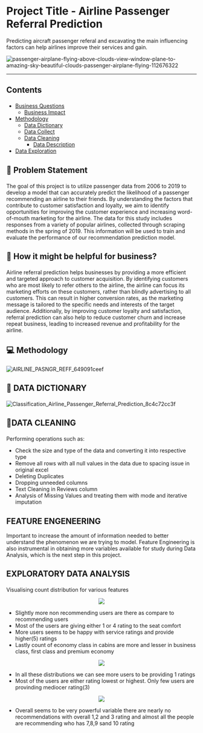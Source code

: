 # Project Title - Airline Passenger Referral Prediction 
Predicting aircraft passenger referal and excavating the main influencing factors can help airlines improve their services and gain.

![passenger-airplane-flying-above-clouds-view-window-plane-to-amazing-sky-beautiful-clouds-passenger-airplane-flying-112676322](https://user-images.githubusercontent.com/88886118/216586501-3a428d68-d693-4435-b185-8b5d38a8c2eb.jpeg)

---
## Contents <p id="contents"></p>
- <a href="#bquestions">Business Questions</a>
  - <a href="#business_impact">Business Impact</a>
- <a href="#methodology">Methodology</a>
  - <a href="#data_dictionary">Data Dictionary</a>
  - <a href="#data_collect">Data Collect</a>
  - <a href="#data_cleaning">Data Cleaning</a>
    - <a href="#data_description">Data Description</a>
- <a href="#data_exploration">Data Exploration</a>

## 📝 Problem Statement <p id="bquestions"></p>

The goal of this project is to utilize passenger data from 2006 to 2019 to develop a model that can accurately predict the likelihood of a passenger recommending an airline to their friends. By understanding the factors that contribute to customer satisfaction and loyalty, we aim to identify opportunities for improving the customer experience and increasing word-of-mouth marketing for the airline. The data for this study includes responses from a variety of popular airlines, collected through scraping methods in the spring of 2019. This information will be used to train and evaluate the performance of our recommendation prediction model.

## 🤔 How it might be helpful for business? <p id="business_impact"></p>

Airline referral prediction helps businesses by providing a more efficient and targeted approach to customer acquisition. By identifying customers who are most likely to refer others to the airline, the airline can focus its marketing efforts on these customers, rather than blindly advertising to all customers. This can result in higher conversion rates, as the marketing message is tailored to the specific needs and interests of the target audience. Additionally, by improving customer loyalty and satisfaction, referral prediction can also help to reduce customer churn and increase repeat business, leading to increased revenue and profitability for the airline.

## 💻 Methodology <p id="methodology"></p>

![AIRLINE_PASNGR_REFF_649091ceef](https://user-images.githubusercontent.com/88886118/216589365-e5a9bef5-44b6-4dcd-aa01-4cb5fbfbb96a.png)

## 📝 DATA DICTIONARY <p id="data_dictionary"></p>
![Classification_Airline_Passenger_Referral_Prediction_8c4c72cc3f](https://user-images.githubusercontent.com/88886118/216590642-78e80a02-9448-4996-882f-59d5fc9d5804.png)

## 🧹DATA CLEANING <p id="data_cleaning"></p>
Performing operations such as:

- Check the size and type of the data and converting it into respective type 
- Remove all rows with all null values in the data due to spacing issue in original excel
- Deleting Duplicates
- Dropping unneeded columns
- Text Cleaning in Reviews column 
- Analysis of Missing Values and treating them with mode and iterative imputation 

## FEATURE ENGENEERING

Important to increase the amount of information needed to better understand the phenomenon we are trying to model. Feature Engineering is also instrumental in obtaining more variables available for study during Data Analysis, which is the next step in this project.

## EXPLORATORY DATA ANALYSIS <p id="data_exploration"></p>

Visualising count distribution for various features

<p align="center">
  <img src="https://user-images.githubusercontent.com/88886118/216599991-64653b72-7a51-4966-9371-c92be39578d7.png">
</p> 

- Slightly more non recommending users are there as compare to recommending users
- Most of the users are giving either 1 or 4 rating to the seat comfort
- More users seems to be happy with service ratings and provide higher(5) ratings
- Lastly count of economy class in cabins are more and lesser in business class, first class and premium economy

<p align="center">
  <img src="https://user-images.githubusercontent.com/88886118/216605056-b50e5d35-ad7c-44df-b976-966cc370e380.png">
</p>

- In all these distributions we can see more users to be providing 1 ratings
- Most of the users are either rating lowest or highest. Only few users are provinding mediocer rating(3)

<p align="center">
 <img src="https://user-images.githubusercontent.com/88886118/216608386-a9b8464a-f1e4-448b-8322-bfbd36feb53b.png">
</p>

- Overall seems to be very powerful variable there are nearly no recommendations with overall 1,2 and 3 rating and almost all the people are recommending who has 7,8,9 sand 10 rating
